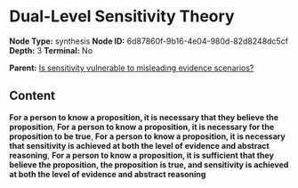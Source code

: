 # Dual-Level Sensitivity Theory

**Node Type:** synthesis
**Node ID:** 6d87860f-9b16-4e04-980d-82d8248dc5cf
**Depth:** 3
**Terminal:** No

**Parent:** [Is sensitivity vulnerable to misleading evidence scenarios?](is-sensitivity-vulnerable-to-misleading-evidence-scenarios.md)

## Content

**For a person to know a proposition, it is necessary that they believe the proposition**, **For a person to know a proposition, it is necessary for the proposition to be true**, **For a person to know a proposition, it is necessary that sensitivity is achieved at both the level of evidence and abstract reasoning**, **For a person to know a proposition, it is sufficient that they believe the proposition, the proposition is true, and sensitivity is achieved at both the level of evidence and abstract reasoning**
